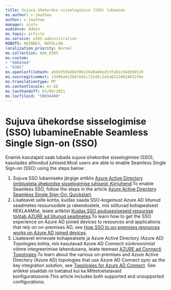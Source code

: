 ```yaml
---
title: Sujuva ühekordse sisselogimise (SSO) lubamine
ms.author: v-jmathew
author: v-jmathew
manager: scotv
audience: Admin
ms.topic: article
ms.service: o365-administration
ROBOTS: NOINDEX, NOFOLLOW
localization_priority: Normal
ms.collection: Adm_O365
ms.custom:
- "9004344"
- "9385"
ms.openlocfilehash: eb920556d08706220a0a86e453fab1cb4db9b519
ms.sourcegitcommit: 13d96a612b67e01c725d5c2a5a0212d824031f6e
ms.translationtype: MT
ms.contentlocale: et-EE
ms.lasthandoff: 03/09/2021
ms.locfileid: "50694408"
---
```

# <a name="enable-seamless-single-sign-on-sso"></a><span data-ttu-id="e0ebd-102">Sujuva ühekordse sisselogimise (SSO) lubamine</span><span class="sxs-lookup"><span data-stu-id="e0ebd-102">Enable Seamless Single Sign-on (SSO)</span></span>

<span data-ttu-id="e0ebd-103">Enamik kasutajaid saab lubada sujuva ühekordse sisselogimise (SSO), kasutades alltoodud juhiseid.</span><span class="sxs-lookup"><span data-stu-id="e0ebd-103">Most users are able to enable Seamless Single Sign-on (SSO) using the steps below:</span></span>

1. <span data-ttu-id="e0ebd-104">Sujuva SSO lubamiseks järgige artiklis [Azure Active Directory õmblusteta ühekordse sisselogimise juhiseid: Kiirjuhend](https://docs.microsoft.com/azure/active-directory/hybrid/how-to-connect-sso-quick-start).</span><span class="sxs-lookup"><span data-stu-id="e0ebd-104">To enable Seamless SSO, follow the steps in the article [Azure Active Directory Seamless Single Sign-On: Quickstart](https://docs.microsoft.com/azure/active-directory/hybrid/how-to-connect-sso-quick-start).</span></span>
2. <span data-ttu-id="e0ebd-105">Lisateavet selle kohta, kuidas saada SSO-kogemust Azure AD liitunud seadmetes ressurssidele ja rakendustele, mis sõltuvad kohapealsest REKLAAMIst, leiate artiklist [Kuidas SSO asutusesiseseid ressursse töötab AZURE ad liitunud seadmetes](https://docs.microsoft.com/azure/active-directory/devices/azuread-join-sso).</span><span class="sxs-lookup"><span data-stu-id="e0ebd-105">To learn how to get the SSO experience on Azure AD joined devices to resources and applications that rely on on-premises AD, see [How SSO to on-premises resources works on Azure AD joined devices](https://docs.microsoft.com/azure/active-directory/devices/azuread-join-sso).</span></span>
3. <span data-ttu-id="e0ebd-106">Lisateavet erinevate kohapealsete ja Azure Active Directory (Azure AD) Topologies kohta, mis kasutavad Azure AD Connecti sünkroonimist võtme integreerimise lahendusena, leiate teemast [AZURE ad Connecti Topologies](https://docs.microsoft.com/azure/active-directory/hybrid/plan-connect-topologies).</span><span class="sxs-lookup"><span data-stu-id="e0ebd-106">To learn about the various on-premises and Azure Active Directory (Azure AD) topologies that use Azure AD Connect sync as the key integration solution, see [Topologies for Azure AD Connect](https://docs.microsoft.com/azure/active-directory/hybrid/plan-connect-topologies).</span></span> <span data-ttu-id="e0ebd-107">See artikkel sisaldab nii toetatud kui ka Mittetoetatavaid konfiguratsioone.</span><span class="sxs-lookup"><span data-stu-id="e0ebd-107">This article includes both supported and unsupported configurations.</span></span>
